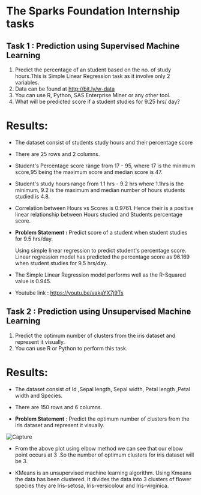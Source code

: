 # The Sparks Foundation Internship tasks
## Task 1 : Prediction using Supervised Machine Learning

1. Predict the percentage of an student based on the no. of study hours.This is Simple Linear Regression task as it involve only 2 variables.
2. Data can be found at http://bit.ly/w-data
3. You can use R, Python, SAS Enterprise Miner or any other tool.
4. What will be predicted score if a student studies for 9.25 hrs/ day?

# Results: 
* The dataset consist of students study hours and their percentage score
*   There are 25 rows and 2 columns.
*   Student's Percentage score range from 17 - 95, where 17 is the minimum score,95 being the maximum score and median score is 47.
*   Student's study hours range from 1.1 hrs - 9.2 hrs where 1.1hrs is the minimum, 9.2 is the maximum and median number of hours students studied is 4.8.
*   Correlation between Hours vs Scores is 0.9761. Hence their is a positive linear relationship between Hours studied and Students percentage score.
*   **Problem Statement :**  Predict score of a student when student studies for 9.5 hrs/day. 
    
    Using simple linear regression to predict student's percentage score. Linear regression model has predicted the percentage score as 96.169 when student studies for 9.5             hrs/day.
*  The Simple Linear Regression model performs well as the R-Squared value is 0.945. 

*  Youtube link : https://youtu.be/vakaYX7j9Ts

## Task 2 :  Prediction using Unsupervised Machine Learning

1. Predict the optimum number of clusters from the iris dataset and represent it visually.
2. You can use R or Python to perform this task.

# Results: 
* The dataset consist of Id ,Sepal length, Sepal width, Petal length ,Petal width and Species.

* There are 150 rows and 6 columns.

* **Problem Statement** : Predict the optimum number of clusters from the iris dataset and represent it visually. 

![Capture](https://user-images.githubusercontent.com/87359806/148569270-7ab885e4-bf04-4a70-ba52-59b98bc4b61e.PNG)


* From the above plot using elbow method we can see that our elbow point occurs at 3 .So the number of optimum clusters for iris dataset will be 3.

* KMeans is an unsupervised machine learning algorithm. Using Kmeans the data has been clustered. It divides the data into 3 clusters of flower species they are Iris-setosa, Iris-versicolour and Iris-virginica.
